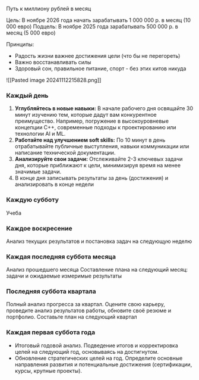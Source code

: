 Путь к миллиону рублей в месяц

Цель: 
В ноябре 2026 года начать зарабатывать 1 000 000 р. в месяц (10 000 евро)
Подцель: 
В ноябре 2025 года зарабатывать 500 000 р. в месяц (5 000 евро)

Принципы:
- Радость жизни важнее достижения цели (что бы не перегореть)
- Важно восстанавливать силы
- Здоровый сон, правильное питание, спорт - без этих китов никуда

![[Pasted image 20241112215828.png]]
### Каждый день

1. **Углубляйтесь в новые навыки:** В начале рабочего дня освящайте 30 минут изучению тем, которые дадут вам конкурентное преимущество. Например, погружение в высокоуровневые концепции C++, современные подходы к проектированию или технологии AI и ML.
2. **Работайте над улучшением soft skills:** По 10 минут в день отрабатывайте публичные выступления, навыки коммуникации или написание технической документации.
3. **Анализируйте свои задачи:** Отслеживайте 2-3 ключевых задачи дня, которые приближают к цели, минимизируя время на менее значимые задачи.
4. В конце дня записывать результаты за день (достижения) и анализировать в конце недели

### Каждую субботу
Учеба 

### Каждое воскресение
Анализ текущих результатов и постановка задач на следующую неделю

### Каждая последняя суббота месяца
Анализ прошедшего месяца
Составление плана на следующий месяц: задачи и ожидаемые измеримые результаты

### Последняя суббота квартала 
Полный анализ прогресса за квартал. Оцените свою карьеру, проведите анализ результатов работы, обновите своё резюме и портфолио. Составьте план на следующий квартал


### Каждая первая суббота года 
- Итоговый годовой анализ. Подведение итогов и корректировка целей на следующий год, основываясь на достигнутом.
- Обновление стратегических целей на год. Определите основные направления развития и потенциальные достижения (сертификации, курсы, крупные проекты).
